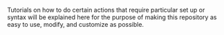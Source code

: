 Tutorials on how to do certain actions that require particular set up or syntax will be explained here for the purpose of making this repository as easy to use, modify, and customize as possible. 

